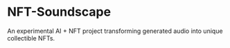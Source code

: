 # NFT-Soundscape
An experimental AI + NFT project transforming generated audio into unique collectible NFTs.

